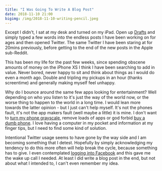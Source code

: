 ```yaml
---
title: "I Was Going To Write A Blog Post"
date: 2018-11-10 21:00
bigimg: /img/2018-11-10-writing-pencil.jpeg
---
```

Except I didn't, I sat at my desk and turned on my iPad. Open up [Drafts](https://gr36.com/2018-04-29-finding-use-for-drafts/) and simply typed a few words into the endless posts I have been working on for ages and then opened Twitter. The same Twitter I have been staring at for 20mins previously, before getting to the end of the new posts in the Apple sub-Reddit.

This has been my life for the past few weeks, since spending obscene amounts of money on the iPhone XS I think I have been searching to add in value. Never bored, never happy to sit and think about things as I would do even a month ago. Double and tripling my pickups in an hour (thanks screentime) and generally making myself feel unhappy.

Why do I bounce around the same few apps looking for entertainment? Well depending on who you listen to it's just the way of the world now, or the worse thing to happen to the world in a long time. I would lean more towards the latter opinion - but I just can't help myself. It's not the phones fault, it's not the app makers fault (well maybe a little) it is mine. I don't want to [turn my phone grayscale](https://www.theguardian.com/technology/2017/jun/20/turning-smartphone-greyscale-attention-distraction-colour), remove loads of apps or god forbid [buy a dumb phone](https://gr36.com/2018-10-15-the-new-palm-is-a-tiny-phone-to-keep-you-away-from-your-phone-the-verge/). I love having a computer in my pocket and information at my finger tips, but I need to find some kind of solution.

Intentional Twitter usage seems to have gone by the way side and I am becoming something that I detest. Hopefully by simply acknowledging my tendency to do this more often will help break the cycle, because something has to give. I even contemplated [logging into Facebook](https://gr36.com/2017-11-12-deleted-facebook/) and this gave me the wake up call I needed. At least I did write a blog post in the end, but not about what I intended to, I can't even remember my idea. 


